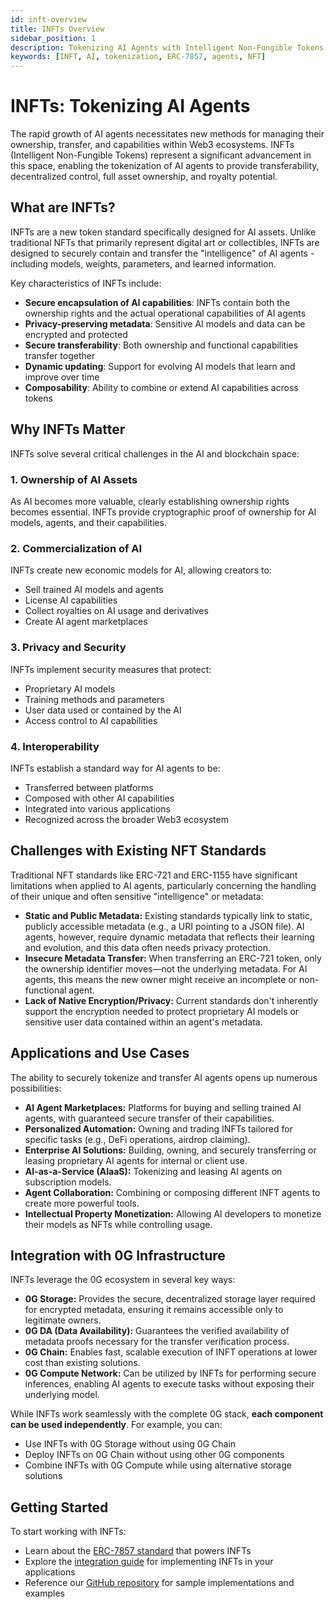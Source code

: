 ```yaml
---
id: inft-overview
title: INFTs Overview
sidebar_position: 1
description: Tokenizing AI Agents with Intelligent Non-Fungible Tokens (INFTs)
keywords: [INFT, AI, tokenization, ERC-7857, agents, NFT]
---
```


# INFTs: Tokenizing AI Agents

The rapid growth of AI agents necessitates new methods for managing their ownership, transfer, and capabilities within Web3 ecosystems. INFTs (Intelligent Non-Fungible Tokens) represent a significant advancement in this space, enabling the tokenization of AI agents to provide transferability, decentralized control, full asset ownership, and royalty potential.

## What are INFTs?

INFTs are a new token standard specifically designed for AI assets. Unlike traditional NFTs that primarily represent digital art or collectibles, INFTs are designed to securely contain and transfer the "intelligence" of AI agents - including models, weights, parameters, and learned information.

Key characteristics of INFTs include:

- **Secure encapsulation of AI capabilities**: INFTs contain both the ownership rights and the actual operational capabilities of AI agents
- **Privacy-preserving metadata**: Sensitive AI models and data can be encrypted and protected
- **Secure transferability**: Both ownership and functional capabilities transfer together
- **Dynamic updating**: Support for evolving AI models that learn and improve over time
- **Composability**: Ability to combine or extend AI capabilities across tokens

## Why INFTs Matter

INFTs solve several critical challenges in the AI and blockchain space:

### 1. Ownership of AI Assets

As AI becomes more valuable, clearly establishing ownership rights becomes essential. INFTs provide cryptographic proof of ownership for AI models, agents, and their capabilities.

### 2. Commercialization of AI

INFTs create new economic models for AI, allowing creators to:
- Sell trained AI models and agents
- License AI capabilities
- Collect royalties on AI usage and derivatives
- Create AI agent marketplaces

### 3. Privacy and Security

INFTs implement security measures that protect:
- Proprietary AI models
- Training methods and parameters
- User data used or contained by the AI
- Access control to AI capabilities

### 4. Interoperability

INFTs establish a standard way for AI agents to be:
- Transferred between platforms
- Composed with other AI capabilities
- Integrated into various applications
- Recognized across the broader Web3 ecosystem

## Challenges with Existing NFT Standards

Traditional NFT standards like ERC-721 and ERC-1155 have significant limitations when applied to AI agents, particularly concerning the handling of their unique and often sensitive "intelligence" or metadata:

- **Static and Public Metadata:** Existing standards typically link to static, publicly accessible metadata (e.g., a URI pointing to a JSON file). AI agents, however, require dynamic metadata that reflects their learning and evolution, and this data often needs privacy protection.
- **Insecure Metadata Transfer:** When transferring an ERC-721 token, only the ownership identifier moves—not the underlying metadata. For AI agents, this means the new owner might receive an incomplete or non-functional agent.
- **Lack of Native Encryption/Privacy:** Current standards don't inherently support the encryption needed to protect proprietary AI models or sensitive user data contained within an agent's metadata.

## Applications and Use Cases

The ability to securely tokenize and transfer AI agents opens up numerous possibilities:

- **AI Agent Marketplaces:** Platforms for buying and selling trained AI agents, with guaranteed secure transfer of their capabilities.
- **Personalized Automation:** Owning and trading INFTs tailored for specific tasks (e.g., DeFi operations, airdrop claiming).
- **Enterprise AI Solutions:** Building, owning, and securely transferring or leasing proprietary AI agents for internal or client use.
- **AI-as-a-Service (AIaaS):** Tokenizing and leasing AI agents on subscription models.
- **Agent Collaboration:** Combining or composing different INFT agents to create more powerful tools.
- **Intellectual Property Monetization:** Allowing AI developers to monetize their models as NFTs while controlling usage.

## Integration with 0G Infrastructure

INFTs leverage the 0G ecosystem in several key ways:

- **0G Storage:** Provides the secure, decentralized storage layer required for encrypted metadata, ensuring it remains accessible only to legitimate owners.
- **0G DA (Data Availability):** Guarantees the verified availability of metadata proofs necessary for the transfer verification process.
- **0G Chain:** Enables fast, scalable execution of INFT operations at lower cost than existing solutions.
- **0G Compute Network:** Can be utilized by INFTs for performing secure inferences, enabling AI agents to execute tasks without exposing their underlying model.

While INFTs work seamlessly with the complete 0G stack, **each component can be used independently**. For example, you can:
- Use INFTs with 0G Storage without using 0G Chain
- Deploy INFTs on 0G Chain without using other 0G components
- Combine INFTs with 0G Compute while using alternative storage solutions

## Getting Started

To start working with INFTs:

- Learn about the [ERC-7857 standard](/developer-hub/building-on-0g/inft/erc7857) that powers INFTs
- Explore the [integration guide](/developer-hub/building-on-0g/inft/integration) for implementing INFTs in your applications
- Reference our [GitHub repository](https://github.com/0glabs/0g-agent-nft/tree/eip-7857-draft) for sample implementations and examples